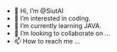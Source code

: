 - 👋 Hi, I’m @SiutAI
- 👀 I’m interested in coding.
- 🌱 I’m currently learning JAVA.
- 💞️ I’m looking to collaborate on ...
- 📫 How to reach me ...

<!---
SiutAI/SiutAI is a ✨ special ✨ repository because its `README.md` (this file) appears on your GitHub profile.
You can click the Preview link to take a look at your changes.
--->
